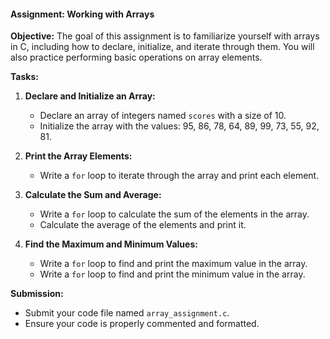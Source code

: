 #### Assignment: Working with Arrays

**Objective:**
The goal of this assignment is to familiarize yourself with arrays in C, including how to declare, initialize, and iterate through them. You will also practice performing basic operations on array elements.

**Tasks:**

1. **Declare and Initialize an Array:**

   - Declare an array of integers named `scores` with a size of 10.
   - Initialize the array with the values: 95, 86, 78, 64, 89, 99, 73, 55, 92, 81.

1. **Print the Array Elements:**

   - Write a `for` loop to iterate through the array and print each element.

1. **Calculate the Sum and Average:**

   - Write a `for` loop to calculate the sum of the elements in the array.
   - Calculate the average of the elements and print it.

1. **Find the Maximum and Minimum Values:**

   - Write a `for` loop to find and print the maximum value in the array.
   - Write a `for` loop to find and print the minimum value in the array.

**Submission:**

- Submit your code file named `array_assignment.c`.
- Ensure your code is properly commented and formatted. 